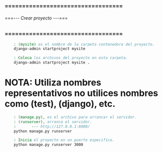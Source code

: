 ### ================================== ###
###### ===--- Crear proyecto ---=== ######
### ================================== ###

<!-- Podemos crear un proyecto. -->

```bat
	: (mysite) es el nombre de la carpeta contenedora del proyecto.
	django-admin startproject mysite

	: Coloca los archivos del proyecto en esta carpeta.
	django-admin startproject mysite .
```

# NOTA: Utiliza nombres representativos no utilices nombres como (test), (django), etc.

<!-- Iniciar proyecto. -->

```bat
	: (manage.py), es el archivo para arrancar el servidor.
	: (runserver), arranca el servidor.
	: 		--- http://127.0.0.1:8000/
	python manage.py runserver

	: Inicia el proyecto en un puerto especifico.
	python manage.py runserver 3000
```
